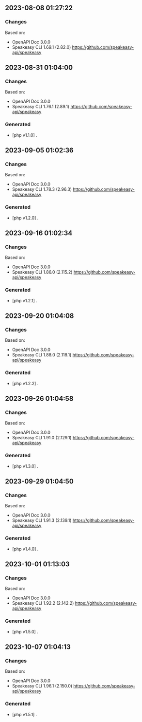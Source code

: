 

## 2023-08-08 01:27:22
### Changes
Based on:
- OpenAPI Doc 3.0.0 
- Speakeasy CLI 1.69.1 (2.82.0) https://github.com/speakeasy-api/speakeasy

## 2023-08-31 01:04:00
### Changes
Based on:
- OpenAPI Doc 3.0.0 
- Speakeasy CLI 1.76.1 (2.89.1) https://github.com/speakeasy-api/speakeasy
### Generated
- [php v1.1.0] .

## 2023-09-05 01:02:36
### Changes
Based on:
- OpenAPI Doc 3.0.0 
- Speakeasy CLI 1.78.3 (2.96.3) https://github.com/speakeasy-api/speakeasy
### Generated
- [php v1.2.0] .

## 2023-09-16 01:02:34
### Changes
Based on:
- OpenAPI Doc 3.0.0 
- Speakeasy CLI 1.86.0 (2.115.2) https://github.com/speakeasy-api/speakeasy
### Generated
- [php v1.2.1] .

## 2023-09-20 01:04:08
### Changes
Based on:
- OpenAPI Doc 3.0.0 
- Speakeasy CLI 1.88.0 (2.118.1) https://github.com/speakeasy-api/speakeasy
### Generated
- [php v1.2.2] .

## 2023-09-26 01:04:58
### Changes
Based on:
- OpenAPI Doc 3.0.0 
- Speakeasy CLI 1.91.0 (2.129.1) https://github.com/speakeasy-api/speakeasy
### Generated
- [php v1.3.0] .

## 2023-09-29 01:04:50
### Changes
Based on:
- OpenAPI Doc 3.0.0 
- Speakeasy CLI 1.91.3 (2.139.1) https://github.com/speakeasy-api/speakeasy
### Generated
- [php v1.4.0] .

## 2023-10-01 01:13:03
### Changes
Based on:
- OpenAPI Doc 3.0.0 
- Speakeasy CLI 1.92.2 (2.142.2) https://github.com/speakeasy-api/speakeasy
### Generated
- [php v1.5.0] .

## 2023-10-07 01:04:13
### Changes
Based on:
- OpenAPI Doc 3.0.0 
- Speakeasy CLI 1.96.1 (2.150.0) https://github.com/speakeasy-api/speakeasy
### Generated
- [php v1.5.1] .